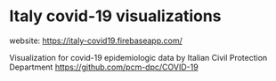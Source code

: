 # Italy covid-19 visualizations
website: https://italy-covid19.firebaseapp.com/

Visualization for covid-19 epidemiologic data by Italian Civil Protection Department 
https://github.com/pcm-dpc/COVID-19